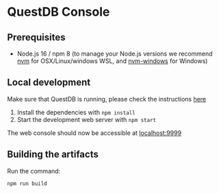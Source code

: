 # QuestDB Console

## Prerequisites

- Node.js 16 / npm 8 (to manage your Node.js versions we recommend
  [nvm](https://github.com/nvm-sh/nvm) for OSX/Linux/windows WSL, and
  [nvm-windows](https://github.com/coreybutler/nvm-windows) for Windows)

## Local development

Make sure that QuestDB is running, please check the instructions [here](https://github.com/questdb/questdb/blob/master/README.md)

1. Install the dependencies with `npm install`
2. Start the development web server with `npm start`

The web console should now be accessible at
[localhost:9999](http://localhost:9999)

## Building the artifacts

Run the command:

```
npm run build
```
